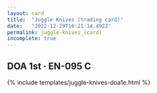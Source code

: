 ```yaml
---
layout: card
title:  "Juggle Knives (trading card)"
date:   "2022-12-29T10:21:14.492Z"
permalink: juggle-knives_(card)
incomplete: true
---
```


## DOA 1st &middot; EN-095 C

{% include templates/juggle-knives-doa1e.html %}

